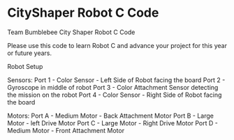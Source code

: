 # CityShaper Robot C Code
 Team Bumblebee City Shaper Robot C Code

Please use this code to learn Robot C and advance your project for this year or future years. 


Robot Setup

Sensors:
Port 1 - Color Sensor - Left Side of Robot facing the board
Port 2 - Gyroscope in middle of robot 
Port 3 - Color Attachment Sensor detecting the mission on the robot 
Port 4 - Color Sensor - Right Side of Robot facing the board

Motors: 
Port A - Medium Motor - Back Attachment Motor 
Port B - Large Motor - left Drive Motor 
Port C - Large Motor - Right Drive Motor 
Port D - Medium Motor - Front Attachment Motor 

